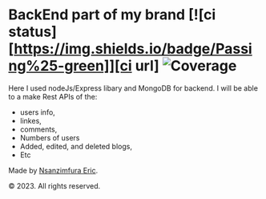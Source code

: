 # BackEnd part of my brand  [![ci status][https://img.shields.io/badge/Passing%25-green]][ci url] ![Coverage](https://img.shields.io/badge/code--coverage-88.66%25-green)

Here I used nodeJs/Express libary and MongoDB for backend.
I will be able to a make Rest APIs of the:

- users info,
- linkes,
- comments,
- Numbers of users
- Added, edited, and deleted blogs,
- Etc

Made by [Nsanzimfura Eric](github.com/Kress20000).

© 2023. All rights reserved.
